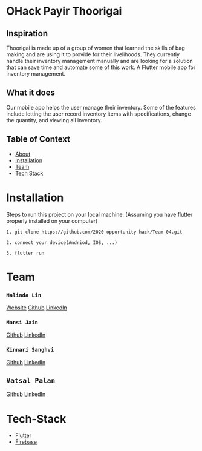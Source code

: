 # OHack Payir Thoorigai

## Inspiration
Thoorigai is made up of a group of women that learned the skills of bag making and are using it to provide for their livelihoods. They currently handle their inventory management manually and are looking for a solution that can save time and automate some of this work.
A Flutter mobile app for inventory management.

## What it does
Our mobile app helps the user manage their inventory. Some of the features include letting the user record inventory items with specifications, change the quantity, and viewing all inventory.

## Table of Context
- [About](#OHack-Payir-Thoorigai) 
- [Installation](#Installation) 
- [Team](#Team) 
- [Tech Stack](#Tech-Stack) 


# Installation
Steps to run this project on your local machine:
(Assuming you have flutter properly installed on your computer)

```
1. git clone https://github.com/2020-opportunity-hack/Team-04.git

2. connect your device(Andriod, IOS, ...)

3. flutter run
```

# Team

### `Malinda Lin`
[Website](https://malinda.dev/)
[Github](https://github.com/malinda-lin)
[LinkedIn](https://www.linkedin.com/in/malinda-lin/)

### `Mansi Jain`
[Github](https://github.com/supermansi)
[LinkedIn]()

### `Kinnari Sanghvi`
[Github](https://github.com/kinnarisanghvi)
[LinkedIn](https://www.linkedin.com/in/kinnari-sanghvi/)

## `Vatsal Palan`
[Github](https://github.com/vatsal1999)
[LinkedIn]()

# Tech-Stack

- [Flutter](https://flutter.dev/)
- [Firebase](https://firebase.google.com/)
